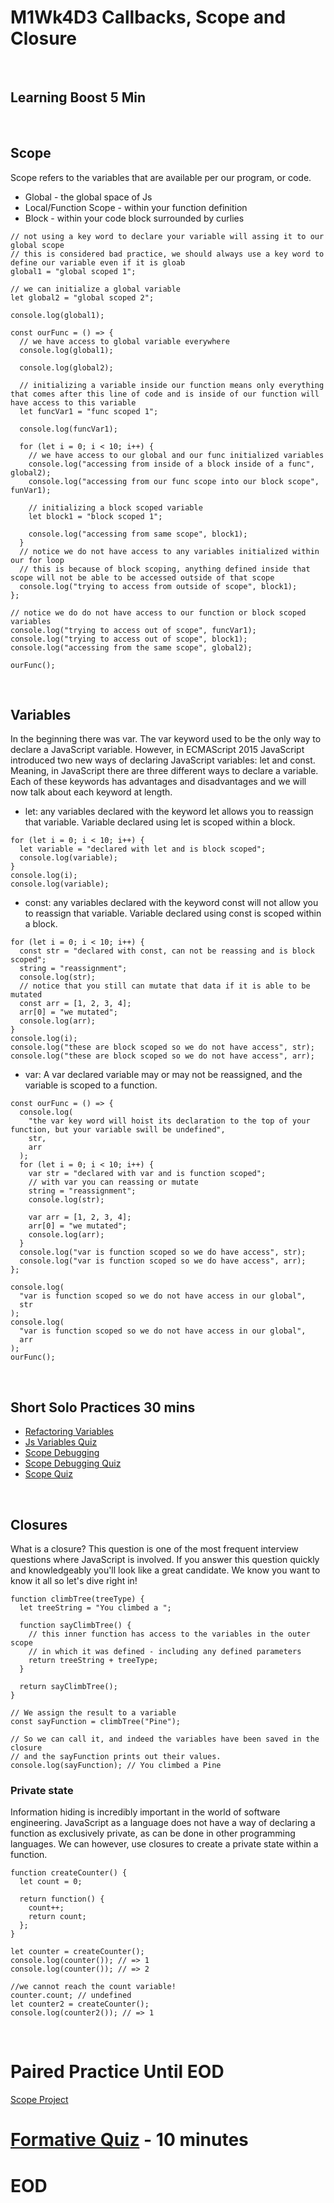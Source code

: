 # M1Wk4D3 Callbacks, Scope and Closure
<br/>

## Learning Boost 5 Min
<br/>

## Scope
Scope refers to the variables that are available per our program, or code.
- Global - the global space of Js
- Local/Function Scope - within your function definition
- Block - within your code block surrounded by curlies

```
// not using a key word to declare your variable will assing it to our global scope
// this is considered bad practice, we should always use a key word to define our variable even if it is gloab
global1 = "global scoped 1";

// we can initialize a global variable
let global2 = "global scoped 2";

console.log(global1);

const ourFunc = () => {
  // we have access to global variable everywhere
  console.log(global1);

  console.log(global2);

  // initializing a variable inside our function means only everything that comes after this line of code and is inside of our function will have access to this variable
  let funcVar1 = "func scoped 1";

  console.log(funcVar1);

  for (let i = 0; i < 10; i++) {
    // we have access to our global and our func initialized variables
    console.log("accessing from inside of a block inside of a func", global2);
    console.log("accessing from our func scope into our block scope", funVar1);

    // initializing a block scoped variable
    let block1 = "block scoped 1";

    console.log("accessing from same scope", block1);
  }
  // notice we do not have access to any variables initialized within our for loop
  // this is because of block scoping, anything defined inside that scope will not be able to be accessed outside of that scope
  console.log("trying to access from outside of scope", block1);
};

// notice we do do not have access to our function or block scoped variables
console.log("trying to access out of scope", funcVar1);
console.log("trying to access out of scope", block1);
console.log("accessing from the same scope", global2);

ourFunc();

```
<br/>

## Variables
In the beginning there was var. The var keyword used to be the only way to declare a JavaScript variable. However, in ECMAScript 2015 JavaScript introduced two new ways of declaring JavaScript variables: let and const. Meaning, in JavaScript there are three different ways to declare a variable. Each of these keywords has advantages and disadvantages and we will now talk about each keyword at length.
- let: any variables declared with the keyword let allows you to reassign that variable. Variable declared using let is scoped within a block.
```
for (let i = 0; i < 10; i++) {
  let variable = "declared with let and is block scoped";
  console.log(variable);
}
console.log(i);
console.log(variable);

```
- const: any variables declared with the keyword const will not allow you to reassign that variable. Variable declared using const is scoped within a block.
```
for (let i = 0; i < 10; i++) {
  const str = "declared with const, can not be reassing and is block scoped";
  string = "reassignment";
  console.log(str);
  // notice that you still can mutate that data if it is able to be mutated
  const arr = [1, 2, 3, 4];
  arr[0] = "we mutated";
  console.log(arr);
}
console.log(i);
console.log("these are block scoped so we do not have access", str);
console.log("these are block scoped so we do not have access", arr);

```
- var: A var declared variable may or may not be reassigned, and the variable is scoped to a function.
```
const ourFunc = () => {
  console.log(
    "the var key word will hoist its declaration to the top of your function, but your variable swill be undefined",
    str,
    arr
  );
  for (let i = 0; i < 10; i++) {
    var str = "declared with var and is function scoped";
    // with var you can reassing or mutate
    string = "reassignment";
    console.log(str);

    var arr = [1, 2, 3, 4];
    arr[0] = "we mutated";
    console.log(arr);
  }
  console.log("var is function scoped so we do have access", str);
  console.log("var is function scoped so we do have access", arr);
};

console.log(
  "var is function scoped so we do not have access in our global",
  str
);
console.log(
  "var is function scoped so we do not have access in our global",
  arr
);
ourFunc();

```
<br/>

## Short Solo Practices 30 mins
- [Refactoring Variables](https://open.appacademy.io/learn/js-py---pt-jul-2023-online/week-4---callbacks--scope-and-closure/refactoring-variables)
- [Js Variables Quiz](https://open.appacademy.io/learn/js-py---pt-jul-2023-online/week-4---callbacks--scope-and-closure/javascript-variables-quiz)
- [Scope Debugging](https://open.appacademy.io/learn/js-py---pt-jul-2023-online/week-4---callbacks--scope-and-closure/scope-debugging)
- [Scope Debugging Quiz](https://open.appacademy.io/learn/js-py---pt-jul-2023-online/week-4---callbacks--scope-and-closure/scope-debugging-quiz)
- [Scope Quiz](https://open.appacademy.io/learn/js-py---pt-jul-2023-online/week-4---callbacks--scope-and-closure/scope-quiz)
<br/>

## Closures
What is a closure? This question is one of the most frequent interview questions where JavaScript is involved. If you answer this question quickly and knowledgeably you'll look like a great candidate. We know you want to know it all so let's dive right in!

```
function climbTree(treeType) {
  let treeString = "You climbed a ";

  function sayClimbTree() {
    // this inner function has access to the variables in the outer scope
    // in which it was defined - including any defined parameters
    return treeString + treeType;
  }

  return sayClimbTree();
}

// We assign the result to a variable
const sayFunction = climbTree("Pine");

// So we can call it, and indeed the variables have been saved in the closure
// and the sayFunction prints out their values.
console.log(sayFunction); // You climbed a Pine
```
### Private state
Information hiding is incredibly important in the world of software engineering. JavaScript as a language does not have a way of declaring a function as exclusively private, as can be done in other programming languages. We can however, use closures to create a private state within a function.
```
function createCounter() {
  let count = 0;

  return function() {
    count++;
    return count;
  };
}

let counter = createCounter();
console.log(counter()); // => 1
console.log(counter()); // => 2

//we cannot reach the count variable!
counter.count; // undefined
let counter2 = createCounter();
console.log(counter2()); // => 1
```


<br/>

# Paired Practice Until EOD
[Scope Project](https://github.com/appacademy/practice-for-week-02-scope)
<br/>


# [Formative Quiz](https://open.appacademy.io/learn/js-py---pt-jul-2023-online/week-4---callbacks--scope-and-closure/formative-quiz---thursday--repeat-) - 10 minutes

# EOD
